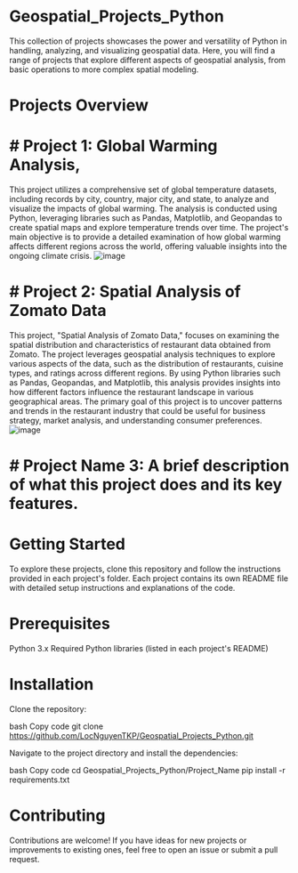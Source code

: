 # Geospatial_Projects_Python

This collection of projects showcases the power and versatility of Python in handling, analyzing, and visualizing geospatial data. Here, you will find a range of projects that explore different aspects of geospatial analysis, from basic operations to more complex spatial modeling.

# Projects Overview

# # Project 1: Global Warming Analysis,
This project utilizes a comprehensive set of global temperature datasets, including records by city, country, major city, and state, to analyze and visualize the impacts of global warming. The analysis is conducted using Python, leveraging libraries such as Pandas, Matplotlib, and Geopandas to create spatial maps and explore temperature trends over time. The project's main objective is to provide a detailed examination of how global warming affects different regions across the world, offering valuable insights into the ongoing climate crisis.
![image](https://github.com/user-attachments/assets/38c776de-a586-483a-a933-34620ae0fc18)

# # Project 2: Spatial Analysis of Zomato Data
This project, "Spatial Analysis of Zomato Data," focuses on examining the spatial distribution and characteristics of restaurant data obtained from Zomato. The project leverages geospatial analysis techniques to explore various aspects of the data, such as the distribution of restaurants, cuisine types, and ratings across different regions. By using Python libraries such as Pandas, Geopandas, and Matplotlib, this analysis provides insights into how different factors influence the restaurant landscape in various geographical areas. The primary goal of this project is to uncover patterns and trends in the restaurant industry that could be useful for business strategy, market analysis, and understanding consumer preferences.
![image](https://github.com/user-attachments/assets/6cd4dd68-ef27-4581-b69f-9a49a4c7f95d)

# # Project Name 3: A brief description of what this project does and its key features.

# Getting Started
To explore these projects, clone this repository and follow the instructions provided in each project's folder. Each project contains its own README file with detailed setup instructions and explanations of the code.

# Prerequisites
Python 3.x
Required Python libraries (listed in each project's README)
# Installation
Clone the repository:

bash
Copy code
git clone https://github.com/LocNguyenTKP/Geospatial_Projects_Python.git

Navigate to the project directory and install the dependencies:

bash
Copy code
cd Geospatial_Projects_Python/Project_Name
pip install -r requirements.txt
# Contributing
Contributions are welcome! If you have ideas for new projects or improvements to existing ones, feel free to open an issue or submit a pull request.
